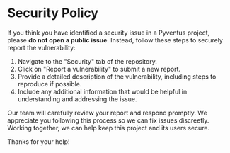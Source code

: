 # Security Policy

If you think you have identified a security issue in a Pyventus project, please **do not open a public issue**. Instead, follow these steps to securely report the vulnerability:

1. Navigate to the "Security" tab of the repository.
2. Click on "Report a vulnerability" to submit a new report.
3. Provide a detailed description of the vulnerability, including steps to reproduce if possible.
4. Include any additional information that would be helpful in understanding and addressing the issue.

Our team will carefully review your report and respond promptly. We appreciate you following this process so we can fix issues discreetly. Working together, we can help keep this project and its users secure.

Thanks for your help!
